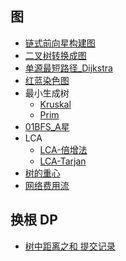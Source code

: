 ## 图

- [链式前向星构建图](./LinkStartBuildGraph.java)
- [二叉树转换成图](./TreeNodeGraph.java)
- [单源最短路径_Dijkstra](./Dijkstra.java) 
- [红蓝染色图](https://leetcode.cn/problems/maximize-the-number-of-target-nodes-after-connecting-trees-ii/) 
- 最小生成树
  - [Kruskal](./Kruskal.java)
  - [Prim](./Prim.java)
- [01BFS_A星](./AStar.java)
- LCA
  - [LCA-倍增法](./LCA_ST_Template.java) 
  - [LCA-Tarjan](./LCA_Tarjan_Template.java) 
- [树的重心](./GraphCenter.java)
- [网络费用流](./Max_Min_Flow.java)
## 换根 DP

- [树中距离之和
  ](https://leetcode.cn/problems/sum-of-distances-in-tree/description/) [提交记录](https://leetcode.cn/submissions/detail/623836474/)
